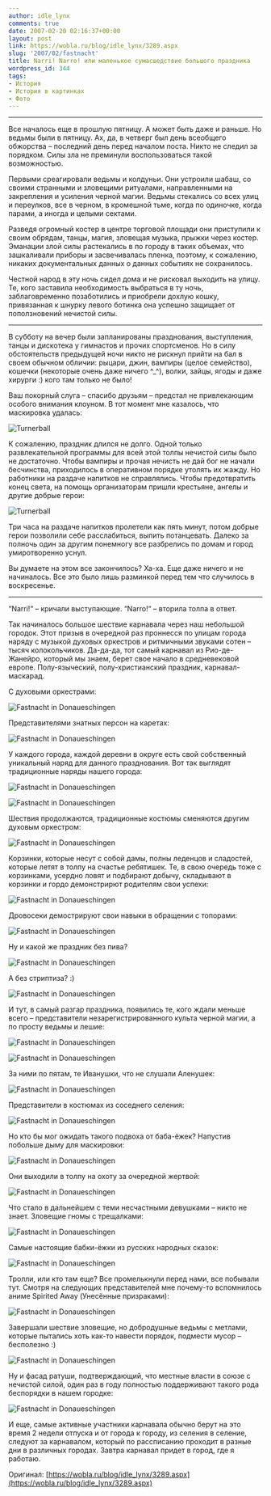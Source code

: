 ```yaml
---
author: idle_lynx
comments: true
date: 2007-02-20 02:16:37+00:00
layout: post
link: https://wobla.ru/blog/idle_lynx/3289.aspx
slug: '2007/02/fastnacht'
title: Narri! Narro! или маленькое сумасшедствие большого праздника
wordpress_id: 344
tags:
- История
- История в картинках
- Фото
---
```


* * *

Все началось еще в прошлую пятницу. А может быть даже и раньше. Но ведьмы были в пятницу. Ах, да, в четверг был день всеобщего обжорства – последний день перед началом поста. Никто не следил за порядком. Силы зла не преминули воспользоваться такой возможностью.

Первыми среагировали ведьмы и колдуньи. Они устроили шабаш, со своими странными и зловещими ритуалами, направленными на закрепления и усиления черной магии. Ведьмы стекались со всех улиц и переулков, все в черном, в кромешной тьме, когда по одиночке, когда парами, а иногда и целыми сектами.

Разведя огромный костер в центре торговой площади они приступили к своим обрядам, танцы, магия, зловещая музыка, прыжки через костер. Эманации злой силы растекались в по городу в таких объемах, что зашкаливали приборы и засвечивалась пленка, поэтому, к сожалению, никаких документальных данных о данных событиях не сохранилось.

Честной народ в эту ночь сидел дома и не рисковал выходить на улицу. Те, кого заставила необходимость выбраться в ту ночь, заблаговременно позаботились и приобрели дохлую кошку, привязанная к шнурку левого ботинка она успешно защищает от поползновений нечистой силы.

* * *

В субботу на вечер были запланированы празднования, выступления, танцы и дискотека у гимнастов и прочих спортсменов. Но в силу обстоятельств предыдущей ночи никто не рискнул прийти на бал в своем обычном обличии: рыцари, джин, вампиры (целое семейство), кошечки (некоторые очень даже ничего ^_^), волки, зайцы, ягоды и даже хирурги :) кого там только не было!

Ваш покорный слуга – спасибо друзьям – предстал не привлекающим особого внимания клоуном. В тот момент мне казалось, что маскировка удалась:

![Turnerball](images/2007/05/94a56ac9-eff8-45e9-b609-6232d411d12d.jpg)

К сожалению, праздник длился не долго. Одной только развлекательной программы для всей этой толпы нечистой силы было не достаточно. Чтобы вампиры и прочая нечисть не дай бог не начали бесчинства, приходилось в оперативном порядке утолять их жажду. Но работники на раздаче напитков не справлялись. Чтобы предотвратить конец света, на помощь организаторам пришли крестьяне, ангелы и другие добрые герои:

![Turnerball](images/2007/05/2b20a0fa-6e95-4d33-8364-6f031571c5ae.jpg)

Три часа на раздаче напитков пролетели как пять минут, потом добрые герои позволили себе расслабиться, выпить потанцевать. Далеко за полночь один за другим понемногу все разбрелись по домам и город умиротворенно уснул.

Вы думаете на этом все закончилось? Ха-ха. Еще даже ничего и не начиналось. Все это было лишь разминкой перед тем что случилось в воскресенье.

* * *

“Narri!“ – кричали выступающие.
“Narro!“ – вторила толпа в ответ.

Так начиналось большое шествие карнавала через наш небольшой городок. Этот призыв в очередной раз проннесся по улицам города наряду с музыкой духовых оркестров и ритмичными звуками сотен – тысяч колокольчиков. Да-да-да, тот самый карнавал из Рио-де-Жанейро, который мы знаем, берет свое начало в средневековой европе. Полу-языческий, полу-христианский праздник, карнавал-маскарад.

С духовыми оркестрами:

![Fastnacht in Donaueschingen](images/2007/05/ee563fbe-7c7e-4a08-93f6-1b145ffe81cc.jpg)

Представителями знатных персон на каретах:

![Fastnacht in Donaueschingen](images/2007/05/b448ce62-5b2b-45ac-902f-a5a2eb46008f.jpg)

У каждого города, каждой деревни в округе есть свой собственный уникальный наряд для данного празднования. Вот так выглядят традиционные наряды нашего города:

![Fastnacht in Donaueschingen](images/2007/05/854b4996-b82f-4a14-8359-556c39809215.jpg)

![Fastnacht in Donaueschingen](images/2007/05/60b18e2b-bae2-44e0-bf49-9df42eaedfd3.jpg)

Шествия продолжаются, традиционные костюмы сменяются другим духовым оркестром:

![Fastnacht in Donaueschingen](images/2007/05/34c2f739-591d-4335-bdcb-86d4b1972c3c.jpg)

Корзинки, которые несут с собой дамы, полны леденцов и сладостей, которые летят в толпу на счастье ребятишек. Те, в свою очередь тоже с корзинками, усердно ловят и подбирают добычу, складывают в корзинки и гордо демонстрирют родителям свои успехи:

![Fastnacht in Donaueschingen](images/2007/05/8fad974e-12d2-403d-962a-3ca2f61db5a7.jpg)

Дровосеки демострируют свои навыки в обращении с топорами:

![Fastnacht in Donaueschingen](images/2007/05/65e18365-8985-44f0-8bbb-56693a8a7f60.jpg)

Ну и какой же праздник без пива?

![Fastnacht in Donaueschingen](images/2007/05/19cbb2db-b262-4fb3-867d-bef2a1aa41d3.jpg)

А без стриптиза? :)

![Fastnacht in Donaueschingen](images/2007/05/5893884b-842c-43a5-be0d-e72b48b1f258.jpg)

И тут, в самый разгар праздника, появились те, кого ждали меньше всего – представители незарегистрированного культа черной магии, а по просту ведьмы и лешие:

![Fastnacht in Donaueschingen](images/2007/05/cfb20ccf-770a-4c1e-9b7a-c723e93c5afa.jpg)

![Fastnacht in Donaueschingen](images/2007/05/18dba852-369c-4aba-8b4d-3fcd20f5a0bf.jpg)

За ними по пятам, те Иванушки, что не слушали Аленушек:

![Fastnacht in Donaueschingen](images/2007/05/a9b2c7b9-af3e-4fa7-9d10-f3a6688a74cc.jpg)

Представители в костюмах из соседнего селения:

![Fastnacht in Donaueschingen](images/2007/05/461bf4ee-8838-4293-91ac-c31b625a150c.jpg)

Но кто бы мог ожидать такого подвоха от баба-ёжек? Напустив побольше дыму для маскировки:

![Fastnacht in Donaueschingen](images/2007/05/cbc4f9a6-c106-45eb-b3e0-31d6a22dd212.jpg)

Они выходили в толпу на охоту за очередной жертвой:

![Fastnacht in Donaueschingen](images/2007/05/e35c0e28-6e6b-42e0-bb33-28c5be8bbdc1.jpg)

Что стало в дальнейшем с теми несчастными девушками – никто не знает.
Зловещие гномы с трещалками:

![Fastnacht in Donaueschingen](images/2007/05/082dfdca-8b4d-47e3-b82a-d3f55f1705a4.jpg)

Самые настоящие бабки-ёжки из русских народных сказок:

![Fastnacht in Donaueschingen](images/2007/05/4e529b34-f729-405d-8ea4-0768c1b6a1f9.jpg)

Тролли, или кто там еще? Все промелькнули перед нами, все побывали тут. Смотря на следующих представителей мне почему-то вспомнилось аниме Spirited Away (Унесённые призраками):

![Fastnacht in Donaueschingen](images/2007/05/1f9031d3-3212-481d-b172-9b790b14bec0.jpg)

Завершали шествие зловещие, но добродушные ведьмы с метлами, которые пытались хоть как-то навести порядок, подмести мусор – бесполезно :)

![Fastnacht in Donaueschingen](images/2007/05/4624f068-2775-48ef-aa1d-d3b9567b7273.jpg)

Ну и фасад ратуши, подтверждающий, что местные власти в союзе с нечистой силой, один раз в году полностью поддерживают такого рода беспорядки в нашем городке:

![Fastnacht in Donaueschingen](images/2007/05/3e7842e1-2ff6-43b9-abd8-c941d4fab2b4.jpg)

И еще, самые активные участники карнавала обычно берут на это время 2 недели отпуска и от города к городу, из селения в селение, следуют за карнавалом, который по рассписанию проходит в разные дни в различных городах. Завтра карнавал придет в город, где я работаю.

Оригинал: [https://wobla.ru/blog/idle_lynx/3289.aspx](https://wobla.ru/blog/idle_lynx/3289.aspx)
